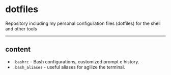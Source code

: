# dotfiles

Repository including my personal configuration files (dotfiles) for the shell and other tools

---

## content

- `.bashrc` - Bash configurations, customized prompt e history.
- `.bash_aliases` - useful aliases for agilize the terminal.

